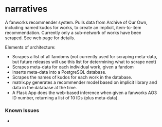 # narratives
A fanworks recommender system. Pulls data from Archive of Our Own, including named kudos for works, to create an implicit, item-to-item recommendation. Currently only a sub-network of works have been scraped.  See web page for details.

Elements of architecture:
* Scrapes a list of all fandoms (not currently used for scraping meta-data, but future releases will use this list for determining what to scrape next)
* Scrapes meta-data for each individual work, given a fandom
* Inserts meta-data into a PostgreSQL database.
* Scrapes the names of kudos for each work in the database.
* matrix.py generates a recommender model based on implicit library and data in the database at the time.
* A Flask App does the web-based inference when given a fanworks AO3 ID number, returning a list of 10 IDs (plus meta-data). 

### Known Issues
* 